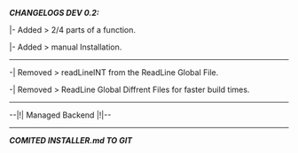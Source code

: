 ***CHANGELOGS DEV 0.2:***



 |- Added > 2/4 parts of a function.
 
 |- Added > manual Installation.

 ---------------------------------------------------------
 
 -| Removed > readLineINT from the ReadLine Global File.
 
 -| Removed > ReadLine Global Diffrent Files for faster build times.
 
 --------------------------------------------------------------
 
 --|!| Managed Backend |!|-- 
 
 
 -------------------------------------------
 ***COMITED INSTALLER.md TO GIT***
  
